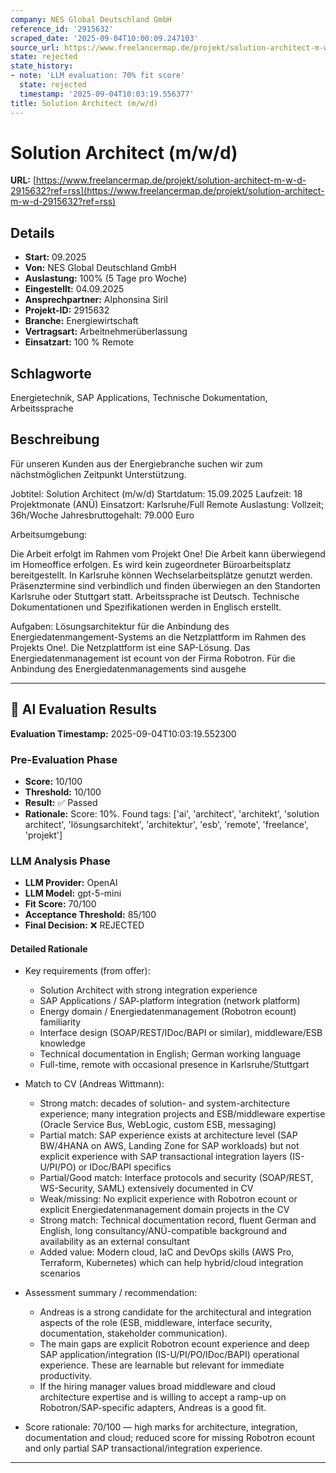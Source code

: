 ```yaml
---
company: NES Global Deutschland GmbH
reference_id: '2915632'
scraped_date: '2025-09-04T10:00:09.247103'
source_url: https://www.freelancermap.de/projekt/solution-architect-m-w-d-2915632?ref=rss
state: rejected
state_history:
- note: 'LLM evaluation: 70% fit score'
  state: rejected
  timestamp: '2025-09-04T10:03:19.556377'
title: Solution Architect (m/w/d)
---
```



# Solution Architect (m/w/d)
**URL:** [https://www.freelancermap.de/projekt/solution-architect-m-w-d-2915632?ref=rss](https://www.freelancermap.de/projekt/solution-architect-m-w-d-2915632?ref=rss)
## Details
- **Start:** 09.2025
- **Von:** NES Global Deutschland GmbH
- **Auslastung:** 100% (5 Tage pro Woche)
- **Eingestellt:** 04.09.2025
- **Ansprechpartner:** Alphonsina Siril
- **Projekt-ID:** 2915632
- **Branche:** Energiewirtschaft
- **Vertragsart:** Arbeitnehmerüberlassung
- **Einsatzart:** 100
                                                % Remote

## Schlagworte
Energietechnik, SAP Applications, Technische Dokumentation, Arbeitssprache

## Beschreibung
Für unseren Kunden aus der Energiebranche suchen wir zum nächstmöglichen Zeitpunkt Unterstützung.

Jobtitel: Solution Architect (m/w/d)
Startdatum: 15.09.2025
Laufzeit: 18 Projektmonate (ANÜ)
Einsatzort: Karlsruhe/Full Remote
Auslastung: Vollzeit; 36h/Woche
Jahresbruttogehalt: 79.000 Euro

Arbeitsumgebung:

Die Arbeit erfolgt im Rahmen vom Projekt One! Die Arbeit kann überwiegend im Homeoffice erfolgen. Es wird kein zugeordneter Büroarbeitsplatz bereitgestellt. In Karlsruhe können Wechselarbeitsplätze genutzt werden. Präsenztermine sind verbindlich und finden überwiegen an den Standorten Karlsruhe oder Stuttgart statt. Arbeitssprache ist Deutsch. Technische Dokumentationen und Spezifikationen werden in Englisch erstellt.

Aufgaben:
Lösungsarchitektur für die Anbindung des Energiedatenmangement-Systems an die Netzplattform im Rahmen des Projekts One!. Die Netzplattform ist eine SAP-Lösung. Das Energiedatenmanagement ist ecount von der Firma Robotron. Für die Anbindung des Energiedatenmanagements sind ausgehe

---

## 🤖 AI Evaluation Results

**Evaluation Timestamp:** 2025-09-04T10:03:19.552300

### Pre-Evaluation Phase
- **Score:** 10/100
- **Threshold:** 10/100
- **Result:** ✅ Passed
- **Rationale:** Score: 10%. Found tags: ['ai', 'architect', 'architekt', 'solution architect', 'lösungsarchitekt', 'architektur', 'esb', 'remote', 'freelance', 'projekt']

### LLM Analysis Phase
- **LLM Provider:** OpenAI
- **LLM Model:** gpt-5-mini
- **Fit Score:** 70/100
- **Acceptance Threshold:** 85/100
- **Final Decision:** ❌ REJECTED

#### Detailed Rationale
- Key requirements (from offer):
  - Solution Architect with strong integration experience
  - SAP Applications / SAP-platform integration (network platform)
  - Energy domain / Energiedatenmanagement (Robotron ecount) familiarity
  - Interface design (SOAP/REST/IDoc/BAPI or similar), middleware/ESB knowledge
  - Technical documentation in English; German working language
  - Full-time, remote with occasional presence in Karlsruhe/Stuttgart

- Match to CV (Andreas Wittmann):
  - Strong match: decades of solution- and system-architecture experience; many integration projects and ESB/middleware expertise (Oracle Service Bus, WebLogic, custom ESB, messaging)
  - Partial match: SAP experience exists at architecture level (SAP BW/4HANA on AWS, Landing Zone for SAP workloads) but not explicit experience with SAP transactional integration layers (IS-U/PI/PO) or IDoc/BAPI specifics
  - Partial/Good match: Interface protocols and security (SOAP/REST, WS-Security, SAML) extensively documented in CV
  - Weak/missing: No explicit experience with Robotron ecount or explicit Energiedatenmanagement domain projects in the CV
  - Strong match: Technical documentation record, fluent German and English, long consultancy/ANÜ-compatible background and availability as an external consultant
  - Added value: Modern cloud, IaC and DevOps skills (AWS Pro, Terraform, Kubernetes) which can help hybrid/cloud integration scenarios

- Assessment summary / recommendation:
  - Andreas is a strong candidate for the architectural and integration aspects of the role (ESB, middleware, interface security, documentation, stakeholder communication).
  - The main gaps are explicit Robotron ecount experience and deep SAP application/integration (IS-U/PI/PO/IDoc/BAPI) operational experience. These are learnable but relevant for immediate productivity.
  - If the hiring manager values broad middleware and cloud architecture expertise and is willing to accept a ramp-up on Robotron/SAP-specific adapters, Andreas is a good fit.

- Score rationale: 70/100 — high marks for architecture, integration, documentation and cloud; reduced score for missing Robotron ecount and only partial SAP transactional/integration experience.

---
